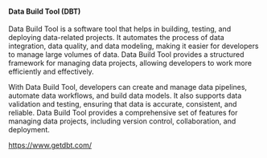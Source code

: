 #### Data Build Tool (DBT) 

Data Build Tool is a software tool that helps in building, testing, and deploying data-related projects. It automates the process of data integration, data quality, and data modeling, making it easier for developers to manage large volumes of data. Data Build Tool provides a structured framework for managing data projects, allowing developers to work more efficiently and effectively.

With Data Build Tool, developers can create and manage data pipelines, automate data workflows, and build data models. It also supports data validation and testing, ensuring that data is accurate, consistent, and reliable. Data Build Tool provides a comprehensive set of features for managing data projects, including version control, collaboration, and deployment.

https://www.getdbt.com/ 

 